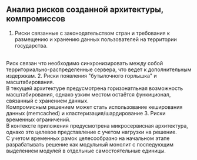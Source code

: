 ## Анализ рисков созданной архитектуры, компромиссов

1. Риски связанные с законодательством стран и требования к размещению и хранению данных пользователей на территории государства.
<br />
Риск связан что необходимо синхронизировать между собой территориально-распределенные сервера, что ведет к дополнительным издержкам.
2. Риски появления "бутылочного горлышка" и масштабирования.
<br />
В текущей архитектуре предусмотрена горизонатльная возможность масштабирования, однако узким местом остаётся функиционал, связанный с хранением данных.
<br />
Компромисным решением может стать использование кеширования данных (memcached) и кластеризация/шардирование
3. Риски временных ограничений.
<br />
В контексте приложения предусмотрена микросервисная архитектура, однако это целевое представление с учетом нагрузки на решение.
<br />
С учетом временных рамок целесообразно на начальном этапе разрабатывать решение как модульный монолит с последующим выделением модулей в отдельные самостоятельные единицы.